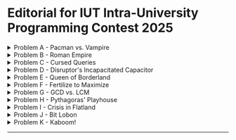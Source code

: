 # Editorial for IUT Intra-University Programming Contest 2025

<details>
<summary>Problem A - Pacman vs. Vampire</summary>

Problem Setter: [Irfanur Rahman Rafio](https://codeforces.com/profile/Rafio)  
Estimated Difficulty: 1500  
Tag(s): Graph

<details>
<summary> Hint 1</summary>

The vampires know Pacman's moves.

</details>

<details>
<summary> Hint 2</summary>

Pacman should exit as soon as possible.

</details>

<details>
<summary> Hint 3</summary>

Find a way to count how many vampires can bite Pacman.

</details>

<details>
<summary> Hint 4</summary>

This problem has a crazy edge case.

</details>

<details>
<summary> Hint 5</summary>

What is the role of walls in this problem?

</details>

<details>
<summary>Solution</summary>

Since the vampires know Pacman's initial location and all moves (thus, the full path), there is no point for Pacman in trying to evade them. So Pacman's optimal strategy is to exit the game as soon as possible.

Each vampire is independent and can bite Pacman at most once. To bite Pacman, a vampire needs to occupy the same cell as Pacman at some point before Pacman exits the game. Now, consider the set of possible meeting points: the food cell (the cell containing the food), Pacman's position just before the food, the one before that, and so on, up to Pacman's starting cell.

If a vampire can meet Pacman at an earlier cell, then by following the same moves as Pacman, it can also meet Pacman at the food cell. The contrapositive is also true: if a vampire cannot reach the food cell in time, then it cannot meet Pacman at any earlier cell either. Therefore, the question "Can a vampire meet Pacman before it exits?" is equivalent to the simpler question "Can a vampire reach the food cell in time?"

This observation reduces the problem to comparing distances. Since both Pacman and the vampires move one cell per turn, a vampire can bite Pacman if and only if its distance to the food cell is less than or equal to Pacman's distance to the food cell.

To check this efficiently, you can run a BFS from the food cell. This gives the distance from the food to every other cell in the grid. Let $dP = \text{distance from Pacman's starting cell to the food}$ and $dV_i = \text{distance from the starting cell of the } i\text{-th vampire to the food}$. The $i$-th vampire can successfully bite Pacman if and only if $dV_i \le dP$.

Finally, Pacman always gains $+500$ points for eating the food, and loses $10$ points for each vampire that manages to bite. Let the number of vampires that can bite Pacman be $B$. The optimal score is: $500 - 10B$.

The following is a compact formulation of the inference:  
Optimal Score $= 500 - 10 \times |\\{ \text{Vampires that can bite Pacman in an optimal play} \\} |$  
 $= 500 - 10 \times |\\{ \text{Vampires that can meet Pacman before he exits} \\} |$  
 $= 500 - 10 \times |\\{ \text{Vampires that can meet Pacman at the food cell} \\} |$  
 $= 500 - 10 \times |\\{ \text{Vampires that can reach the food cell before Pacman or on the same turn} \\} |$  
 $= 500 - 10 \times |\\{ i : dV_i \le dP \\} |$

---

However, this is an **evil problem**. Every statement written till now had a hidden assumption: Pacman can reach the food and exit the game.  
However, because of the walls, this may not be true. It is possible that Pacman and the food are in separate components. In that scenario, all the vampires that are in the same component as Pacman can bite Pacman as the game won't end untill $10^7$ turns. The optimal score will then be: $-10B$.  
To find $B$, you can run DFS/BFS from Pacman's initial cell and count how many vampires are in the same component.

Time Complexity = $\mathcal{O}(nm)$

<details>

<summary>Code</summary>

```cpp
#include <bits/stdc++.h>
using namespace std;

#define fastio ios_base::sync_with_stdio(0); cin.tie(0)
using LL = long long;
using PII = pair<int,int>;

LL inf = 1e7 + 5;



void addNode(int x, int y, int d, vector<string>& grid, vector<vector<int>>& dist, queue<PII>& q)
{
    if(x < 0) return;
    if(y < 0) return;

    int n = grid.size(), m = grid[0].size();
    if(x >= n) return;
    if(y >= m) return;

    if(grid[x][y] == '#') return;
    if(dist[x][y] <= d) return;

    q.push({x, y});
    dist[x][y] = d;
}

void bfs(vector<string>& grid, vector<vector<int>>& dist, int sx, int sy)
{
    queue<PII> q;
    addNode(sx, sy, 0, grid, dist, q);

    while(!q.empty())
    {
        auto [x, y] = q.front();
        q.pop();

        auto d = dist[x][y];

        addNode(x - 1, y, d + 1, grid, dist, q);
        addNode(x + 1, y, d + 1, grid, dist, q);
        addNode(x, y - 1, d + 1, grid, dist, q);
        addNode(x, y + 1, d + 1, grid, dist, q);
    }
}



void pre()
{
    fastio;


}

void solve(int tc)
{
    int i, j, n, m, v = 0;
    cin >> n >> m;

    vector<string> grid(n);
    vector<vector<int>> dist(n, vector<int>(m, inf));
    for(auto &row: grid) cin >> row;

    int px, py, fx, fy;
    for(i = 0; i < n; i++) for(j = 0; j < m; j++)
    {
        if(grid[i][j] == 'P') px = i, py = j;
        if(grid[i][j] == 'F') fx = i, fy = j;
    }

    bfs(grid, dist, fx, fy);

    if(dist[px][py] == inf)
    {
        for(i = 0; i < n; i++)
            for(j = 0; j < m; j++)
                dist[i][j] = inf;

        bfs(grid, dist, px, py);

        for(i = 0; i < n; i++)
            for(j = 0; j < m; j++)
                if(grid[i][j] == 'V' and dist[i][j] < inf)
                    v++;

        cout << -10 * v;
        return;
    }

    for(i = 0; i < n; i++)
        for(j = 0; j < m; j++)
            if(grid[i][j] == 'V' and dist[i][j] <= dist[px][py])
                v++;

    cout << 500 - 10 * v;
}

int main()
{
    pre();

    int tc, tt = 1;
    cin >> tt;

    for(tc = 1; tc <= tt; tc++)
    {
        // cout << "Case " << tc << ": ";
        solve(tc);
        cout << '\n';
    }

    return 0;
}
```

</details>
</details>
</details>

<details>
<summary>Problem B - Roman Empire</summary>

Problem Setter: [Abdullah Abrar](https://codeforces.com/profile/lelbaba)  
Estimated Difficulty: 900  
Tag(s): Implementation

<details>
<summary>Solution</summary>

To convert a number to a Roman numeral, you first need to understand the structure. The key is that Roman numerals, much like the natural number system, are based on **postional value**.  
If you take a number like $1248$, you think of it as $1000 + 200 + 40 + 8$. The Roman numeral system treats it the same way. The representation for $1000$ is M, for $200$ is CC, for $40$ is XL, and for $8$ is VIII. To get the final Roman numeral, you simply join these parts together: MCCXLVIII.

Each digit in a number corresponds to a specific Roman numeral substring. This substring for the digit depends just on its value and position. The final result is always the **concatenation** of these substrings, from the largest postional value to the smallest.

Interestingly, the **pattern** for forming the numeral for any digit from 1 to 9 is universal. It just uses a different set of symbols depending on the positional value. For any given position (ones, tens, hundreds), you can identify a "one" symbol (I, X, C), a "five" symbol (V, L, D), and the "next one" symbol (X, C, M).

You can process the input number one digit at a time, from left to right (thousands, then hundreds, and so on). The core of this process is a reusable function that can convert any single digit from 0-9 into its Roman numeral substring, given its postional value.

The logic for converting a single digit can be broken down into three distinct types of cases.

1. **The Subtractive Cases**: Digits 4 and 9 are special. They are formed by placing a "one" symbol to represent subtraction.

2. **The Additive Cases**: Digits 1, 2, and 3 are the simplest. They are formed by repeating the "one" symbol for that postional value one, two, or three times (e.g., III or XXX).

3. **The Additive Cases with Five**: Digits 5, 6, 7, and 8 all start with the "five" symbol. The number 5 is just the "five" symbol itself. For 6, 7, and 8, you start with the "five" symbol and then append the Roman numeral for the remainder (1, 2, or 3).

This algorithm can be cleanly implemented using recursion.

<details>
<summary>Code</summary>

```cpp
#include <bits/stdc++.h>
using namespace std;

#define fastio ios_base::sync_with_stdio(0); cin.tie(0)
using LL = long long;

string symbols[] = {"I", "V", "X", "L", "C", "D", "M", ""};

string getSymbol(int digit, int pos)
{
    string one = symbols[pos * 2], five = symbols[pos * 2 + 1];

    if(digit == 0) return "";
    if(digit == 9) return one + getSymbol(1, pos + 1);
    if(digit >= 5) return five + getSymbol(digit - 5, pos);
    if(digit == 4) return one + five;
    return one + getSymbol(digit - 1, pos);
}



void pre()
{
    fastio;


}

void solve(int tc)
{
    int n;
    cin >> n;

    cout << getSymbol(n / 1000, 3); n %= 1000;
    cout << getSymbol(n / 100, 2); n %= 100;
    cout << getSymbol(n / 10, 1); n %= 10;
    cout << getSymbol(n, 0);
}

int main()
{
    pre();

    int tc, tt = 1;
    cin >> tt;

    for(tc = 1; tc <= tt; tc++)
    {
        // cout << "Case " << tc << ": ";
        solve(tc);
        cout << '\n';
    }

    return 0;
}
```

</details>
</details>

<details>
<summary>Alternate Solution</summary>

A great alternative strategy for this problem is to use a precomputed **lookup table**. Instead of building the logic to figure out Roman numerals on the fly, you do the work ahead of time and store all the possible answers in a simple table. Since $n \le 1316$, you only need to work with at most $4$ digits.

With your lookup table ready, the algorithm to convert a number becomes very straightforward. You can write a simple loop that processes the input number from the highest place value down to the lowest.

The primary advantage of this method is its _simplicity_ and _reliability_. The program at runtime isn't 'thinking' about Roman numeral rules; it's just retrieving an answer that you've already prepared. Your runtime code becomes incredibly clean - just a loop and an array lookup. This makes your code far less prone to bugs compared to a recursive function or a complex series of if-else statements.

<details>
<summary>Code</summary>

```cpp
#include <bits/stdc++.h>
using namespace std;

#define fastio ios_base::sync_with_stdio(0); cin.tie(0)
using LL = long long;

string digit[4][10] = {
    {"", "I", "II", "III", "IV", "V", "VI", "VII", "VIII", "IX"},
    {"", "X", "XX", "XXX", "XL", "L", "LX", "LXX", "LXXX", "XC"},
    {"", "C", "CC", "CCC", "CD", "D", "DC", "DCC", "DCCC", "CM"},
    {"", "M", "MM", "MMM", "", "", "", "", "", ""}
};

int p10[4] = {1, 10, 100, 1000};



void pre()
{
    fastio;


}

void solve(int tc)
{
    int i, n, d;
    cin >> n;

    for(i = 3; i >= 0; i--)
    {
        d = (n / p10[i]) % 10;
        cout << digit[i][d];
    }
}

int main()
{
    pre();

    int tc, tt = 1;
    cin >> tt;

    for(tc = 1; tc <= tt; tc++)
    {
        // cout << "Case " << tc << ": ";
        solve(tc);
        cout << '\n';
    }

    return 0;
}
```

</details>
</details>

<details>
<summary>Bonus Problem</summary>

Try to solve the reverse problem. Given a roman numeral representation of a number, determine its value.

</details>
</details>

<details>
<summary>Problem C - Cursed Queries</summary>

Problem Setter: [Nayeem Hossain Ahad](https://codeforces.com/profile/flying_saucer)  
Estimated Difficulty: 1900  
Tag(s): Data Structures, Range Query, Number Theory

<details>
<summary>Hint 1</summary>

Try to relate it with gcd.

</details>
<details>
<summary>Hint 2</summary>

$m$ is fixed for any testcase.

</details>

<details>
<summary>Hint 3</summary>

Highest number of divisors of $m$ is $48$.

</details>

<details>
<summary>Solution</summary>

Let's try to determine for any value of $k$ which number $a$ will be `k-good`.

Formally, you can write $a$ will be `k-good` if  
$a + kx \equiv 0 \pmod{m}$ is unsolvable.

Rewriting the equation you get:  
$a + kx = my \quad , \quad (x, y \in \mathbb{Z}, \, x > 0, y > 0)$

$\Rightarrow my - kx = a$

---

**Case 1: When a is not divisible by gcd(m, k).**

Let,  
$g = \gcd(m, k), \quad m' = \frac{m}{g}, \quad k' = \frac{k}{g}$

$my - kx = a$

$\Rightarrow g m' y - g k' x = a$

This equation will be solvable for integer values of $x$ and $y$, only if $a$ is divisible by $g$.  

So if $a$ is not divisible by $g$, $a$ must be a `k-good` number.

---

**Case 2: When a is divisible by gcd(m, k).**

[Bézout's identity](https://proofwiki.org/wiki/B%C3%A9zout%27s_Identity) states that for any pair of integers $(p, q)$ there exists a pair of integers $(x, y)$ such that

$px + qy = \gcd(p, q)$

$\Rightarrow px - (-qy) = \gcd(p, q)$

$\Rightarrow px - qy = \gcd(p, q)$

You can add enough $pq$ to both $px$ and $qy$ to ensure that both $x$ and $y$ become positive without changing the right side of the equation.  
So the equation,

$px - qy = \gcd(p, q)$ is solvable for $(x > 0, y > 0)$.

Replacing $p, q$ with $m, k$:
$mx - ky = g \quad , \quad g = \gcd(m, k)$

Multiplying both sides by $\frac{a}{g}$ you get:
$mx' - ky' = a$

Since $\frac{a}{g}$ is an integer (as $a$ is divisible by $g$), this equation is solvable.  
So $a$ will not be a `k-good` number.

---

**Final Reduction**

For any number $a$ to be `k-good` it should **not** be divisible by $\gcd(m, k)$.  

So the problem is reduced to finding the number of integers in the range $[l, r]$ that are divisible by $\gcd(m, k)$.  

As $m$ is fixed for a testcase and $\gcd(m, k)$ will be a divisor of $m$,  
you can maintain a data structure (Segment Tree or Fenwick Tree) for each divisor of $m$.  

Let **nod(m)** denote the number of divisors of $m$.  
The number of divisors of $m$ will not exceed **48**.

- Data structure initialization takes $\mathcal{O}(\text{nod}(m) \cdot n \cdot \log n)$ time.
- Query 2 can be done in $\mathcal{O}(\log n)$ time.
- Query 1 can be done in $\mathcal{O}(\log n \cdot \text{nod}(m))$ time.

<details> 
<summary>Code</summary>

**Fenwick Tree Implementation**

```cpp
#include <bits/stdc++.h>
using namespace std;

#define PLL pair<long long, long long>
#define LL long long

#define faster {ios_base::sync_with_stdio(false);cin.tie(NULL);cout.tie(NULL);}

#define all(v) v.begin(), v.end()

class BIT{
    vector<int> bin;
    int N;
public:
    BIT(int N): N(N){
        bin = vector<int> (N + 1);
    }
    BIT() {}
    void update(int id, int val){
        for(; id <= N; id += id & -id)
            bin[id] += val;
    }
    int helper(int id){
        int sum = 0;
        for(; id > 0; id -= id & -id)
            sum += bin[id];
        return sum;
    }
    int query(int l, int r){
        return helper(r) - helper(l - 1);
    }
    ~BIT() {}
};

void solve(int tc) {
    int n, m; cin >> n >> m;
    vector<int> divisor, a(n);
    for(int i = 0; i < n; i++)
        cin >> a[i];

    for(int i = 1; i * i <= m; i++){
        if(m % i) continue;
        divisor.push_back(i);
        if(i != m / i) divisor.push_back(m / i);
    }
    sort(all(divisor));
    int s = divisor.size();
    vector<BIT> bit(s);
    for(int i = 0; i < s; i++){
        bit[i] = BIT(n);
    }
    for(int i = 0; i < s; i++){
        for(int j = 0; j < n; j++){
            if(a[j] % divisor[i] == 0) bit[i].update(j + 1, 1);
        }
    }
    int q; cin >> q;
    while(q--){
        int t; cin >> t;
        if(t == 1){
            int id, x; cin >> id >> x; id--;
            for(int i = 0; i < s; i++){
                if(a[id] % divisor[i] == 0) bit[i].update(id + 1, -1);
                if(x % divisor[i] == 0) bit[i].update(id + 1, 1);
            }
            a[id] = x;
        }else{
            int l, r, k; cin >> l >> r >> k;
            k = find(all(divisor), __gcd(m, k)) - divisor.begin();
            int ans = bit[k].query(l, r);
            cout << r - l + 1 - ans << '\n';
        }
    }
}

signed main() {
    faster
    int t = 1;
    cin >> t;
    for (int tc = 1; tc <= t; tc++) {
        solve(tc);
    }
    return 0;
}

```
**Segment Tree Implementation**

```cpp
#include <bits/stdc++.h>
#include <ext/pb_ds/assoc_container.hpp>
#include <ext/pb_ds/tree_policy.hpp>
 
using namespace std;
using namespace __gnu_pbds;
 
#define PLL pair<long long, long long>
#define LL long long
 
#define faster {ios_base::sync_with_stdio(false);cin.tie(NULL);cout.tie(NULL);}
#define ordered_set tree<int, null_type,less<int>, rb_tree_tag,tree_order_statistics_node_update>
#define all(v) v.begin(), v.end()
 
 
template <typename DT>
class segmentTree {
  DT *seg, I;
  int n;
  DT (*merge)(DT, DT);
 
  void build(int idx, int le, int ri, vector<DT> &v) {
    if (le == ri) {
      seg[idx] = v[le];
      return;
    }
    int mid = (le + ri) >> 1;
    build(2 * idx + 1, le, mid, v);
    build(2 * idx + 2, mid + 1, ri, v);
    seg[idx] = merge(seg[2 * idx + 1], seg[2 * idx + 2]);
  }
 
  void update(int idx, int le, int ri, int pos, DT val) {
    if (le == ri) {
      seg[idx] = val;
      return;
    }
    int mid = (le + ri) >> 1;
    if (pos <= mid)
      update(2 * idx + 1, le, mid, pos, val);
    else
      update(2 * idx + 2, mid + 1, ri, pos, val);
    seg[idx] = merge(seg[2 * idx + 1], seg[2 * idx + 2]);
  }
 
  DT query(int idx, int le, int ri, int l, int r) {
    if (l <= le && r >= ri) {
      return seg[idx];
    }
    if (r < le || l > ri) {
      return I;
    }
    int mid = (le + ri) >> 1;
    return merge(query(2 * idx + 1, le, mid, l, r), query(2 * idx + 2, mid + 1, ri, l, r));
  }
 
 public:
  segmentTree() {}
  segmentTree(vector<DT> &v, DT (*fptr)(DT, DT), DT I) {
    n = v.size();
    this->I = I;
    merge = fptr;
    seg = new DT[4 * n];
    build(0, 0, n - 1, v);
  }
  segmentTree(int n, DT (*fptr)(DT, DT), DT I) {
    this->n = n;
    this->I = I;
    merge = fptr;
    seg = new DT[4 * n];
    for(int i = 0; i < 4 * n; i++)
      seg[i] = I;
  }
  void update(int pos, DT val) { update(0, 0, n - 1, pos, val); }
  DT query(int l, int r) { return query(0, 0, n - 1, l, r); }
};
 
vector<int> fun(vector<int> a, vector<int> b){
    int m = a.size();
    vector<int> ret(m);
    for(int i = 0; i < m; i++){
        ret[i] = a[i] + b[i];
    }
    return ret;
}
 
void solve(int tc) {
    int n, m; cin >> n >> m;
    vector<int> divisor, a(n);
    for(int i = 0; i < n; i++)
        cin >> a[i];
 
    for(int i = 1; i * i <= m; i++){
        if(m % i) continue;
        divisor.push_back(i);
        if(i != m / i) divisor.push_back(m / i);
    }   
    sort(all(divisor));
    int s = divisor.size();
    vector<vector<int>> b(n, vector<int> (s));
    for(int i = 0; i < n; i++){
        for(int j = 0; j < s; j++){
            b[i][j] = (a[i] % divisor[j] == 0);
        }
    }
    segmentTree<vector<int>> seg(b, fun, vector<int> (s));
 
    int q; cin >> q;
    while(q--){
        int t; cin >> t;
        if(t == 1){
            int id, x; cin >> id >> x; id--;
            vector<int> val(s);
            for(int i = 0; i < s; i++){
                if(x % divisor[i] == 0) val[i] = 1;
            }
            seg.update(id, val);
        }else{
            int l, r, k; cin >> l >> r >> k; l--, r--;
            k = find(all(divisor), __gcd(m, k)) - divisor.begin();
            int ans = seg.query(l, r)[k];
            cout << r - l + 1 - ans << '\n';
        }
    }
}
 
signed main() {
    faster
    int t = 1;
    cin >> t;
    for (int tc = 1; tc <= t; tc++) {
        solve(tc);
    }
    return 0;
}

```

</details>
</details>

<details>
<summary>Alternate Solution</summary>

This problem can also be solved for higher values of $m \, (m \leq 10^9)$.

Instead of Segment Tree / Fenwick Tree, you can divide the whole array into square root blocks and maintain the information (how many numbers in this block are divisible by a certain divisor of $m$) for each block.

- Preprocessing takes $\mathcal{O}(\max(n \cdot \text{nod}(m), t \cdot \sqrt{m}))$ time.  
- Query 2 can be done in $\mathcal{O}(\sqrt{n})$ time.  
- Query 1 can be done in $\mathcal{O}(\text{nod}(m))$ time, which will not exceed **1344** for $(m \leq 10^9)$.

<details>
<summary>Code</summary>

```cpp
#include <bits/stdc++.h>
#include <ext/pb_ds/assoc_container.hpp>
#include <ext/pb_ds/tree_policy.hpp>

using namespace std;
using namespace __gnu_pbds;
using LL = long long;

#ifdef LEL
#include "dbg.h"
#else
#define dbg(...)
#endif

const int N = 1e5 + 5, M = 1350, B = 350; // B * B > N
int a[N], b[B][M], divisors[M], div_cnt;

void init(int m) {
    div_cnt = 0;
    for(LL i = 1; i * i <= m; i++) {
        if(m % i == 0) {
            divisors[div_cnt++] = i;
            if(i != m / i) divisors[div_cnt++] = m / i;
        }
    }
}

void update(int i, int x) {
    for(int d = 0; d < div_cnt; d++) {
        int last = (a[i] % divisors[d] != 0);
        int cur = (x % divisors[d] != 0);

        b[i / B][d] += cur - last;
    }
    a[i] = x;
}

int query(int l, int r, int k) {
    int rnk = 0;
    for(int d = 0; d < div_cnt; d++) {
        if(k == divisors[d]) rnk = d;
    }

    int ans = 0;
    for(int i = l; i <= r; i++) {
        if(i % B == 0 and i + B - 1 <= r) {
            ans += b[i / B][rnk];
            i += B - 1;
        } else {
            ans += (a[i] % k != 0);
        }
    }

    return ans;
}

int main() {
    cin.tie(0) -> sync_with_stdio(0);

    int T;
    cin >> T;
    while(T--) {
        int n, m;
        cin >> n >> m;

        init(m);
        for(int i = 0, x; i < n; i++) {
            cin >> x; a[i] = 0;
            update(i, x);
        }

        int q;
        cin >> q;

        while(q--) {
            int tp;
            cin >> tp;
            if(tp == 1) {
                int idx, x;
                cin >> idx >> x;
                update(idx - 1, x);
            } else {
                int l, r, k;
                cin >> l >> r >> k; k = __gcd(k, m);
                cout << query(l - 1, r - 1, k) << '\n';
            }
        }
        for(int i = 0; i <= n / 350; i++)
            for(int j = 0; j <= div_cnt; j++)
                b[i][j] = 0;
    }
}
```

</details> 
</details> 
</details>

<details>
<summary>Problem D - Disruptor's Incapacitated Capacitor</summary>

Problem Setter: [Syed Rifat Raiyan](https://codeforces.com/profile/Starscream-11813)  
Estimated Difficulty: 1400  
Tag(s): Geometry

<details>

<summary>Hint 1</summary>

All strings behave the same due to symmetry.

</details>

<details>
<summary>Hint 2</summary>

Use the formula for the chord length of circle and Pythagorean theorem in 3D.

</details>

<details>
<summary>Solution</summary>

The problem is essentially geometric. You are dealing with two circular plates of a capacitor, each with radius $r$, connected by several strings of equal length $L$.

Due to symmetry, all strings behave the same and you can focus on a single string. When the $+ve$ plate is rotated by an angle $\theta$, you need to compute the resulting distance $d$ between the plates. Each string connects two corresponding points on the edges of the two plates. Before rotation, the endpoints of a string align along the same radius. After rotating the $+ve$ plate by $\theta$, the two endpoints of a string on the two plates are no longer aligned but are separated by an angular difference of $\theta$.

![Figure-D](./images/Figure-D.png)

Consider the two attachment points on the edges after rotation. Both points lie on a circle of radius $r$ centered at the axis of rotation, but separated by angle $\theta$. Hence, the distance $x$ between these two points is the chord length of a circle which can be obtained by the cosine rule of triangles as follows,

$x = \sqrt{r^2 + r^2 - 2r^2 \cos\theta} = \sqrt{2r^2 (1 - \cos\theta)}$

Now, each string forms the hypotenuse of a right triangle whose legs are:

- the distance between the two points on the $+ve$ plate's edge, $x$, and
- the distance between the plates, $d$.

Thus, by Pythagoras' theorem, $L^2 = d^2 + x^2$.

Substituting $x^2 = 2r^2(1 - \cos\theta)$ gives,

$L^2 = d^2 + 2r^2(1 - \cos\theta)$

Rearranging for $d$, you get,

$d = \sqrt{L^2 - 2r^2(1 - \cos\theta)}$

This is the required distance between the plates.

Be careful with angle units. Most programming languages expect trigonometric functions to use radians, not degrees.

<details>
<summary>Code</summary>

```cpp
#include <bits/stdc++.h>
using namespace std;

#define SQR(a)                  ((a)*(a))
#define Godspeed                ios_base::sync_with_stdio(0);cin.tie(NULL)
#define urs(r...)               typename decay<decltype(r)>::type
#define REP(i,b)                for(urs(b) i=0;i<b;i++)
#define all(a)                  a.begin(),a.end()
#define Bye                     return 0
#define ll                      long long
#define LD                      long double
#define PI                      acos(-1.0)

int main()
{
    Godspeed;
    int Tests=1;
    cin>>Tests;
    while(Tests--)
    {
        ll r,L,theta;
        cin>>r>>L>>theta;
        LD theta_rad=theta*PI/180.0;
        LD res=sqrt(SQR(L)-(2.0*SQR(r)*(1.0-cos(theta_rad))));
        cout<<fixed<<setprecision(7)<<res<<endl;
    }
    Bye;
}
```

</details>
</details>

<details>
<summary>Alternate Solution</summary>

An easy way to think about this problem is with cylindrical coordinates (polar coordinates with z-axis). Set up the coordinate system to have the centers of the positive and negative plate in the points $(0, 0, 0)$ and $(0, 0, L)$ respectively.

Without loss of generality, let $A(r, 0, 0)$ and $B(r, 0, L)$ be two points connected by a string.  
After rotating the positive plate by $\theta$, $A$ will go to $A'(r, \theta, z)$.  
In cartesian coordinates, $A'$ will be $(r\cos\theta, r\sin\theta, z)$.  
The new distance between the plates is $d = L - z$.

Now, $A'B = AB$  
$\implies \sqrt{(r\cos\theta - r)^2 + r^2\sin^2\theta + (z - L)^2} = L$  
$\implies r^2\cos^2\theta + r^2 - 2r^2\cos\theta  + r^2\sin^2\theta + d^2 = L^2$  
$\implies 2r^2 - 2r^2\cos\theta  + d^2 = L^2$  
$\implies 2r^2(1 - \cos\theta)  + d^2 = L^2$  
$\therefore d = \sqrt{L^2 - 2r^2(1 - \cos\theta)}$

<details>
<summary>Code</summary>

```cpp
#include <bits/stdc++.h>
using namespace std;

#define fastio ios_base::sync_with_stdio(0); cin.tie(0)
using LL = long long;

long double PI = acosl(-1);



void pre()
{
    fastio;

    cout << fixed << setprecision(7);
}

void solve(int tc)
{
    int r, L, theta;
    cin >> r >> L >> theta;

    long double thetaRad = theta * PI / 180;
    long double d = sqrtl(1.0L * L * L - 2.0L * r * r * (1 - cosl(thetaRad)));
    cout << d;
}

int main()
{
    pre();

    int tc, tt = 1;
    cin >> tt;

    for(tc = 1; tc <= tt; tc++)
    {
        // cout << "Case " << tc << ": ";
        solve(tc);
        cout << '\n';
    }

    return 0;
}
```

</details>
</details>
</details>

<details>
<summary>Problem E - Queen of Borderland</summary>

Problem Setter: [Akib Haider](https://codeforces.com/profile/_akibhaider_)  
Estimated Difficulty: 1300  
Tag(s): Combinatorics, Math

<details>
<summary>Hint</summary>

Solve for each color separately.

</details>

<details>
<summary>Solution</summary>

You need to find the number of combinations where, for each color, an even number of bottles remain. Since the condition for one color does not affect any other, you can solve the problem independently for each color and then multiply the results at the end.

Let the number of bottles of the $i$-th color be $n_i$. In a valid combination, the number of bottles that remain must be even. The number of ways to choose an even number of bottles is: $\displaystyle\binom{n_i}{0} + \binom{n_i}{2} + \binom{n_i}{4} + ... + \binom{n_i}{m}$, where $m$ is the largest even number such that $m \le n_i$ (that is, $m = n_i$ if $n_i$ is even, and $m = n_i - 1$ if $n_i$ is odd).

Time Complexity Analysis:  
For counting the combinations of the $i$-th color, you need $\mathcal{O}(n_i)$ operations.  
So, for all colors, the total is $\mathcal{O}(n_1 + n_2 + ... + n_{26}) = \mathcal{O}(n)$.  
Thus, the overall time complexity for a single round is $\mathcal{O}(n)$.  
The precalculation of factorials and inverse factorials (modular inverses of factorials) can be considered $\mathcal{O}(1)$.

<details>
<summary>Code</summary>

```cpp
#include <bits/stdc++.h>
using namespace std;

#define fastio ios_base::sync_with_stdio(0); cin.tie(0)
using LL = long long;

const LL MOD = 1e9 + 7;
const int N = 2e6 + 5;
LL fct[N], inv[N], invFct[N];

void initFct()
{
    fct[0] = 1;
    for(int i = 1; i < N; i++) fct[i] = (fct[i - 1] * i) % MOD;
}

void initModInv()
{
    int i, m, r;

    inv[1] = 1;
    for(i = 2; i < N; i++)
    {
        m = MOD / i, r = MOD % i;

        inv[i] = -m * inv[r];

        inv[i] %= MOD, inv[i] += MOD, inv[i] %= MOD;
    }
}

void initInvFct()
{
    invFct[0] = 1;
    for(int i = 1; i < N; i++) invFct[i] = (invFct[i - 1] * inv[i]) % MOD;
}

LL nCr(int n, int r)
{
    return fct[n] * invFct[r] % MOD * invFct[n - r] % MOD;
}



void pre()
{
    fastio;

    initFct();
    initModInv();
    initInvFct();
}

void solve(int tc)
{
    int i, n;
    string s;
    cin >> n >> s;

    vector<int> freq(26);
    for(char c: s) freq[c - 'a']++;

    LL ans = 1, t;
    for(auto x: freq) if(x > 0)
    {
        t = 0;
        for(i = 0; i <= x; i += 2)
        {
            t += nCr(x, i);
            t %= MOD;
        }

        ans *= t;
        ans %= MOD;
    }

    cout << ans;
}

int main()
{
    pre();

    int tc, tt = 1;
    cin >> tt;

    for(tc = 1; tc <= tt; tc++)
    {
        // cout << "Case " << tc << ": ";
        solve(tc);
        cout << '\n';
    }

    return 0;
}
```

</details>
</details>

<details>
<summary>Alternate Solution</summary>
Let's try to break the process of choosing an even number of bottles out of $n$ into two steps $(n > 0)$:

1. Choose any combination from the first $(n - 1)$ bottles.
2. If the number of chosen bottles is even, then remove the last bottle; otherwise, keep it.

Step 1 can be done in $2^{n - 1}$ ways.  
Step 2 has exactly $1$ valid choice given Step 1.  
Therefore, the total number of ways is $2^{n - 1}$.

From combinatorics, this agrees with the identity:  
$\displaystyle\binom{n}{0} + \binom{n}{2} + \binom{n}{4} + ... + \binom{n}{m} = 2^{n - 1}$ for any $n > 0$ where $m$ is the largest even number such that $m \le n$.

For finding the value of $2^x$, you can use binary exponentiation, precalculate the powers of $2$ untill $10^6$, or even run a loop (since the sum of $n$ over all test cases is within $2 \times 10^6$).

The time complexity is $\mathcal{O}(n)$ because you have to build the frequency array.

<details>
<summary>Code</summary>

```cpp
#include <bits/stdc++.h>
using namespace std;

#define fastio ios_base::sync_with_stdio(0); cin.tie(0)
using LL = long long;

const LL MOD = 1e9 + 7;

LL binExp(LL a, LL p)
{
    if(p == 0) return 1;
    if(p % 2 == 1) return a * binExp(a, p - 1) % MOD;
    return binExp(a * a % MOD, p / 2);
}



void pre()
{
    fastio;


}

void solve(int tc)
{
    int i, n;
    string s;
    cin >> n >> s;

    vector<int> freq(26);
    for(char c: s) freq[c - 'a']++;

    LL ans = 1, t;
    for(auto x: freq) if(x > 0)
    {
        ans *= binExp(2, x - 1);
        ans %= MOD;
    }

    cout << ans;
}

int main()
{
    pre();

    int tc, tt = 1;
    cin >> tt;

    for(tc = 1; tc <= tt; tc++)
    {
        // cout << "Case " << tc << ": ";
        solve(tc);
        cout << '\n';
    }

    return 0;
}
```

</details>
</details>

<details>
<summary>Alternate Solution</summary>

Let $k$ be the number of colors with at least one bottle.  
$2^{n_1 - 1} \times 2^{n_2 - 1} \times ... \times 2^{n_k - 1}$ simplifies to $2^{n - k}$.

The time complexity is still $\mathcal{O}(n)$ because you have to count the value of $k$.

<details>
<summary>Code</summary>
#include <bits/stdc++.h>

```cpp
#include <bits/stdc++.h>
using namespace std;

#define fastio ios_base::sync_with_stdio(0); cin.tie(0)
using LL = long long;

const LL MOD = 1e9 + 7;
const int N = 1e6 + 5;
LL pow2[N];



void pre()
{
    fastio;

    pow2[0] = 1;
    for(int i = 1; i < N; i++) pow2[i] = 2 * pow2[i - 1] % MOD;
}

void solve(int tc)
{
    int i, n;
    string s;
    cin >> n >> s;

    vector<int> freq(26);
    for(char c: s) freq[c - 'a']++;

    int k = 0;
    for(auto x: freq) if(x > 0) k++;

    cout << pow2[n - k];
}

int main()
{
    pre();

    int tc, tt = 1;
    cin >> tt;

    for(tc = 1; tc <= tt; tc++)
    {
        // cout << "Case " << tc << ": ";
        solve(tc);
        cout << '\n';
    }

    return 0;
}
```

</details>
</details>

<details>
<summary>Trivia</summary>

This problem is directly inspired by [Problem E](https://toph.co/c/cseduic-battle-of-brains-2023) of [DU Battle of Brains 2023](https://toph.co/c/cseduic-battle-of-brains-2023) by [Yeamin Kaiser](https://codeforces.com/profile/_kaizer_).

</details>
</details>

<details>
<summary>Problem F - Fertilize to Maximize</summary>

Problem Setter: [Saom Bin Khaled](https://codeforces.com/profile/greenbinjack)  
Estimated Difficulty: 900  
Tag(s): Adhoc

<details>
<summary>Hint</summary>

Try planting one seed in a column and recalculate the beauty score.

</details>

<details>
<summary>Solution</summary>

**The score of a column does not change after planting new seeds.**

The beauty score of a column $i$ is initially defined as:  
$\displaystyle Score_i = \frac{1}{t_i - s_i + 1} $

When we plant a new seed in a column, both the number of healthy flowers $s_i$ and the total flowers $t_i$ increase by $1$. So, The new score becomes:  
$\displaystyle Score_i = \frac{1}{(t_i + 1) - (s_i + 1) + 1} = \frac{1}{t_i - s_i + 1} $  
which is **exactly the same** as the initial score for that column. Therefore, there is no gain in $Score_i$ for planting a new seed and the $M$ magical seeds are irrelevant. Formally, $Score_i$ remains **invariant** under the operation of planting seeds.

The answer is simply the average of the initial scores.

$\displaystyle \text{Final Score} = \frac{1}{n} \times \sum (\frac{1}{t_i - s_i + 1})$

<details>
<summary>Code</summary>

```cpp
#include <bits/stdc++.h>
using namespace std;

int main() {
    ios_base::sync_with_stdio(false);
    cin.tie(nullptr);

    int tests;
    cin >> tests;
    while (tests--) {
        int n, m;
        cin >> n >> m;
        vector<int> s(n), t(n);
        for (auto &x : s) cin >> x;
        for (auto &x : t) cin >> x;

        double ans = 0;
        for (int i = 0; i < n; i++) {
            ans += 1.0 / (t[i] - s[i] + 1);
        }

        cout << fixed << setprecision(6) << ans / n << '\n';
    }

    return 0;
}
```

</details>
</details>
</details>

<details>
<summary>Problem G - GCD vs. LCM</summary>

Problem Setter: [Zunaid Ul Alam](https://codeforces.com/profile/ThisWasUnplanned)  
Estimated Difficulty: 1700  
Tag(s): Constructive, Number Theory

<details>

<summary>Hint 1</summary>

Try to **build** an interesting array while minimizing the $LCM$.

</details>

<details>
<summary>Hint 2</summary>

Think about prime numbers.

</details>

<details>
<summary>Solution</summary>

A convenient way to check whether an interesting array of size $n$ can be constructed with $LCM \le l$, is to think in terms of the minimum possible $LCM$ achievable by such an array and then compare that value against $l$.

Let's define an interesting array of size $n$ to be _better_ than another interesting array of size $n$ if it has a smaller $LCM$. An array of size $n$ will be called _best_ if there exists no array of size $n$ better than it.

Thus, the problem reduces to identifying the best array of size $n$ and checking whether its $LCM$ is within the allowed bound $l$.

---

Let's analyze some properties of an interesting array:

- Both $GCD$ and $LCM$ are commutative functions. So, any permutation of an interesting array is interesting.
- For any integer $k > 1$, if $[ka_1, ka_2, \dots, ka_n]$ is interesting, $[a_1, a_2, \dots, a_n]$ must be interesting. Obviously, $\mathrm{lcm}(a_1, a_2, \dots, a_n) < \mathrm{lcm}(ka_1, ka_2, \dots, ka_n)$. So, the best array has a $GCD$ of 1.

Now, an array is interesting if and only if its $GCD$ increases whenever you remove any element from it.  
To find out when it happens, you need to understand what happens to the $GCD$ when you _remove_ one element from the array.  
An easy way to think about that is to analyze what happens when you _add_ an element to the array and then analyze what changes happen when you undo it, because you can't remove an element without adding it first.

Since $GCD$ is a non-increasing function under extension, when you add a new element to an array, the overall $GCD$ can either decrease or stay the same.  
When does it decrease? The $GCD$ decreases when the new element is not a multiple of the previous $GCD$. In other words, it "misses" at least one prime factor common to all previous elements.  
Reversing this logic, you can deduce that removing an element increases the $GCD$ if and only if the removed element is the unique one missing some prime factor that all the others share.

---

Following the established logic, we can conclude that if $[a_1, a_2, \dots, a_n]$ is interesting:

- There must exist at least one prime factor that belongs to all elements except $a_1$.
- There must exist at least one prime factor that belongs to all elements except $a_2$.
- $\dots$
- There must exist at least one prime factor that belongs to all elements except $a_n$.

This implies that the $LCM$ of an interesting array of size $n$ must contain at least $n$ distinct prime factors.

The **best array** can then be constructed as follows:

- The $LCM$ will have exactly $n$ prime factors: $\mathrm{lcm}(a_1, a_2, \dots, a_n) = p_1 p_2 \dots p_n$, where $p_1, p_2, \dots, p_n$ are the $n$ smallest prime numbers.
- Each element $a_i$ will contain all prime factors except $p_i$: $\displaystyle a_i = \frac{p_1 p_2 \dots p_n}{p_i}, \quad \forall i \in \\{1, 2, \dots, n\\}$

This array is interesting because:

- Removing $a_i$ reintroduces the missing prime factor $p_i$ into the $GCD$, so the $GCD$ strictly increases.
- Every element is therefore indispensable for maintaining the fragile condition $\gcd(a_1, a_2, \dots, a_n) = 1$.

---

The $16$-th prime number is $53$ and the product of the first $16$ prime numbers exceed $10^{18}$. So, the output will always be $-1$ for $n > 15$. For other cases, the best array can be constructed in linear time if the primes are predetermined using Sieve of Eratosthenes or by hand.

<details>
<summary>Code</summary>

```cpp
#include <bits/stdc++.h>
using namespace std;

#define fastio ios_base::sync_with_stdio(0); cin.tie(0)
using LL = long long;

const int N = 105;
LL spf[N];
vector<LL> Primes;
LL primeProduct[N];

void Sieve()
{
    int i, j;
    for(i = 0; i < N; i++) spf[i] = i;

    for(i = 2; i < N; i++) if(spf[i] == i)
    {
        Primes.push_back(i);

        for(j = i * i; j < N; j += i)
            if(spf[j] == j)
                spf[j] = i;
    }
}



void pre()
{
    fastio;

    Sieve();

    int i;
    primeProduct[0] = 1;
    for(i = 1; i <= Primes.size(); i++)
    {
        if(primeProduct[i - 1] == -1) primeProduct[i] = -1;
        else if(primeProduct[i - 1] > 2e18 / Primes[i - 1]) primeProduct[i] = -1;
        else primeProduct[i] = primeProduct[i - 1] * Primes[i - 1];
    }
}

void solve(int tc)
{
    int i, n;
    LL l, m;

    cin >> n >> l;

    if(n > Primes.size())
    {
        cout << -1;
        return;
    }

    m = primeProduct[n];

    if(m < 0 or m > l)
    {
        cout << -1;
        return;
    }

    for(i = 0; i < n; i++) cout << m / Primes[i] << ' ';
}

int main()
{
    pre();

    int tc, tt = 1;
    cin >> tt;

    for(tc = 1; tc <= tt; tc++)
    {
        // cout << "Case " << tc << ": ";
        solve(tc);
        cout << '\n';
    }

    return 0;
}
```

</details>
</details>
</details>

<details>
<summary>Problem H - Pythagoras' Playhouse</summary>

Problem Setter: [Irfanur Rahman Rafio](https://codeforces.com/profile/Rafio)  
Estimated Difficulty: 2000  
Tag(s): Geometry, Math

<details>
<summary>Hint 1</summary>

What is the longest side of a right triangle?

</details>

<details>
<summary>Hint 2</summary>

If $(a, b, c)$ is a Pythagorean triangle, $(ka, kb, kc)$ is also a Pythagorean triangle, for any positive integer $k$.

</details>

<details>
<summary>Hint 3</summary>

Analyze the parity of the three sides.

</details>

<details>
<summary>Solution</summary>

Let the side lengths of a right riangle be $(a, b, c)$ where $c$ is the length of the hypotenuse.

To fit this triangle inside a semicircle, you must first ensure that all three sides of the triangle can fit within the semicircle. The longest side of a right triangle is its hypotenuse, and the longest chord of a circle is its diameter. Therefore, the hypotenuse cannot be longer than the diameter of the semicircle.

Moreover, if you place the hypotenuse along the diameter, the triangle will always fit inside the semicircle. This follows from the fact that **"An angle inscribed in a semicircle is always a right angle"**.

Hence, the triangle will fit inside a semicircle of radius $r$ if and only if: $c \le d$, where $d = 2r$.

With this, the problem reduces to counting the number of triples $(a, b, c)$ of positive integers such that $a^2 + b^2 = c^2$ and $c \le d = 2r$.

---

Now, you have one equation and two unknowns. Since you do not have enough time to run a nested loop of $\mathcal{O}(d^2)$ time complexity, you need to _analyze the properties of Pythagorean triples_.

First of all, observe that: $a^2 + b^2 = c^2 => k^2a^2 + k^2b^2 = k^2c^2 => (ka)^2 + (kb)^2 = (kc)^2$.  
So, if $(a, b, c)$ is a Pythagorean triangle, $(ka, kb, kc)$ is also a Pythagorean triangle, for any positive integer $k$.

A Pythagorean triple $(a, b, c)$ where $\gcd(a, b, c) = 1$ is called a **primitive Pythagorean triple**.

If you can find such a primitive triple, then you can determine that there are $\displaystyle \lfloor \frac{d}{c} \rfloor$ different Pythagorean triangles that can fit inside the semicircle that are _similar_ to each other, where $d = 2r$ is the diameter. Therefore, the task is reduced to generating primitive Pythagorean triples efficiently.

---

Consider any primitive Pythagorean triple $(a, b, c)$.  
Suppose $\gcd(a, b) = g$. Then $a = a'g$ and $b = b'g$.  
Substituting, we get: $c^2 = g^2a'^2 + g^2b'^2 = g^2(a'^2 + b'^2)$.  
This means that $g$ must divide $c$.  
But if $g > 1$, then $\gcd(a, b, c) > 1$, contradicting primitiveness.

Hence, $\gcd(a, b) = 1$.  
Similarly, it can be shown that $\gcd(a, c) = 1$ and $\gcd(b, c) = 1$.  
This means that $(a, b, c)$ are pairwise coprime.

Since $(a, b, c)$ are pairwise coprime, two or more of them can't be even.  
However, all three of them can't be odd as the sum or the difference of two odd numbers have to be even.  
So, exactly one of $a$, $b$ and $c$ is even.

Now, $(2n + 1)^2 = 4n^2 + 4n + 1$, which is $1$ modulo $4$.  
So, if $a$ and $b$ are odd, $(a^2 + b^2)$ will be $2$ modulo $4$.  
But if $c$ is even, then $c^2$ must be divisible by $4$.  
So, if $(a, b, c)$ is a primitive Pythagorean triple, then $c$ cannot be even.

Without loss of generality, assume $a$ is odd and $b$ is even from here on.

---

Now, $c^2 = a^2 + b^2$  
 $=> c^2 - a^2 = b^2$  
 $=> (c + a)(c - a) = b^2$  
 $=> \displaystyle\frac{c + a}{b} = \frac{b}{c - a}$

Let $\displaystyle\frac{c + a}{b} = \frac{b}{c - a} = \frac{p}{q}$, where $p$ and $q$ are positive co-prime integers \[$p > q$ since $c + a > c > b$\].

So, $\displaystyle \frac{c}{b} + \frac{a}{b} = \frac{p}{q} \text{ and } \frac{c}{b} - \frac{a}{b} = \frac{q}{p}$

Solving the two equations, you'll get $\displaystyle \frac{c}{b} = \frac{p^2 + q^2}{2pq} \text{ and } \frac{a}{b} = \frac{p^2 - q^2}{2pq}$

Here, $p$ and $q$ are co-prime, so they can not both be even.  
If both $p$ and $q$ are odd, $p^2 + q^2$ is even.  
So, $c = \displaystyle \frac{b(p^2 + q^2)}{2pq}$ must be even.  
But $c$ must be odd.  
So, both $p$ and $q$ can't be odd.

Since $p$ and $q$ are co-prime and exactly one of them is odd, $p^2 - q^2 = (p + q)(p - q)$ and $2pq$ are co-prime.  
Since $a$ and $b$ are also co-prime, both the fractions $\displaystyle \frac{a}{b} \text{ and } \frac{p^2 - q^2}{2pq}$ are fully reduced.  
So, $a = p^2 - q^2$ and $b = 2pq$  
Similarly, $c = p^2 + q^2$

So, any primitive Pythagorean triple $(a, b, c)$ \[ $a$ is odd, $b$ is even, $c^2 = a^2 + b^2$ \] can be represented as $(a, b, c) = (p^2 - q^2, 2pq,  p^2 + q^2)$, where $p$ and $q$ are co-prime positive integers, $p > q$, and exactly one of them is even.

For any such $(p, q)$, it holds that $(p^2 - q^2)^2 + (2pq)^2 = (p^2 + q^2)^2$.  
This formula for generating primitive Pythagorean triples is known as **Euclid's formula**.

With this, the Pythagorean triples can be generated fast by looping over all possible valid $p$ and $q$.

---

Finally, to count all triples (a, b, c) that fit inside the semicircle, you need to:

1. Generate all primitive Pythagorean triples with $(a, b, c)$ \[ $a$ is odd, $b$ is even, $c^2 = a^2 + b^2$ \] where $c \le d$.
2. For each such triple $(a, b, c)$, count how many multiples $(ka, kb, kc)$ fit within $kc \le d$. This number is $\displaystyle \lfloor \frac{d}{c} \rfloor$.
3. Sum the number of multiples over all such triples.

**Time Complexity**:  
You need to generate primitive triples with $c \le d$.  
Since $c = p^2 + q^2$, it suffices to consider $p \le \sqrt{d}$.  
For each $p$, you iterate over possible $q < p \le \sqrt{d}$.  
So, the overall time complexity $= \mathcal{O}(\sqrt{d} \times \sqrt{d}) = \mathcal{O}(d) = \mathcal{O}(r)$

<details>
<summary>Code</summary>

```cpp
#include <bits/stdc++.h>
using namespace std;

#define fastio ios_base::sync_with_stdio(0); cin.tie(0)
using LL = long long;



void pre()
{
    fastio;


}

void solve(int tc)
{
    int r;
    cin >> r;

    int c, d = 2 * r, p, q, ans = 0;
    for(p = 2; p * p < d; p++)
    {
        for(q = 1; q < p; q++)
        {
            if(p % 2 == 1 && q % 2 == 1) continue;
            if(__gcd(p, q) > 1) continue;

            c = p * p + q * q;
            if(c > d) break;

            ans += d / c;
        }
    }

    cout << ans;
}

int main()
{
    pre();

    int tc, tt = 1;
    cin >> tt;

    for(tc = 1; tc <= tt; tc++)
    {
        // cout << "Case " << tc << ": ";
        solve(tc);
        cout << '\n';
    }

    return 0;
}
```

</details>
</details>

<details>
<summary>Trivia</summary>

The inspiration for this problem was drawn last year while I was rewatching one of my all-time favorite playlists [Goniter Ronge](https://youtube.com/playlist?list=PLC7AA1977C7D18DEF) by [Chamok Hasan](https://www.youtube.com/@ChamokHasan). Initially, I intended to use it in a national contest, but later I came to know that this was common knowledge. So I decided to use it in an intra-IUT contest, where it was less familiar.

</details>

<details>
<summary>Bonus Problem</summary>

Pythagoras has become even more picky and will now only play with right triangluar toys that have an **integer height**. Here, the height of a right triangle means the length of the perpendicular drawn from the right angle to the hypotenuse.

For example, in the following figure, the height of the triangle is $h$.

![triangleHeight](./images/triangleHeight.png)

Now count the number of toys that Pythagoras will buy.

</details>
</details>

<details>
<summary>Problem I - Crisis in Flatland</summary>

Problem Setter: [Abdullah Abrar](https://codeforces.com/profile/lelbaba)  
Estimated Difficulty: 1800  
Tag(s): DP

<details>
<summary>Hint 1</summary>
Model the grid as a graph.

</details>

<details>
<summary>Hint 2</summary>
Design the states to make the graph a DAG.

</details>

<details>
<summary>Hint 3</summary>
Carefully observe the constraints.

</details>

<details>
<summary>Solution</summary>

Model the grid as a graph. Each city is a node, and you can travel using either a train (horizontal) or a bus (vertical). Every move has two attributes: the boarding cost you pay at the starting city, and the time spent on the ride. The task is to go from the starting city to the destination within time $T$, while minimizing the total boarding cost.

A natural attempt is to use Dijkstra. You can define a state as $(x, y, remainingTime)$ where the value represents the minimum cost required to reach this state. Transitions are straightforward: from $(x, y, remainingTime)$, you can board a vehicle, pay its boarding cost, and move to another city in the same row or column, decreasing $remainingTime$ accordingly. Notice that this graph of states is a DAG, because every move decreases the $remainingTime$ and you can never go back to a larger $remainingTime$. That makes dynamic programming possible.

However, the time $T$ can be as large as $10^9$, and with up to $1000$ cells, you would need to handle up to $10^{12}$ states, which is not possible.

This is where you flip the perspective. Instead of using time as a state, try using cost as a state. Define $(x, y, remainingCost)$ as your DP state, with the value representing the minimum time required to reach the destination. Here the state space is much smaller, because the problem guarantees that the total sum of boarding costs in one test case is at most $10000$.  
Why does this work? First, this formulation is also a DAG: every time you board a new vehicle, $remainingCost$ decreases, so you cannot revisit a state with the same parameters. Second, there is a monotonic relationship between cost and time: if you are allowed to spend more boarding cost, the minimum achievable time can only improve (never get worse). That monotonicity is what allows you to later scan from maximum cost downwards and find the largest cost for which the required time is less than or equal to $T$.

**Summary of this DP**:  
State: $(x, y, remainingCost)$  
Target: Minimizing the time (the DP value returns minimum time to reach the destination)  
Number of possible states: about $1000 \times 10000 = 10^7$, which is feasible.

The transitions look simple on paper: from $(x, y, remainingCost)$, you pay $B_{rc}$, then move to any $(x, y2)$ in the same row or $(x2, y)$ in the same column, adding the travel time. But this creates a new problem: too many transitions!  
From one city you can jump to as many as $\mathcal{O}(n + m)$ neighbors, and doing this for every state would be too slow.

To reduce transitions, introduce one more dimension: the direction of current travel. Extend the state to $(x, y, remainingCost, dir)$, where $dir = 0$ means you are standing still, and $dir = 1/2/3/4$ means you are already moving down/up/right/left.

Now transitions become much cheaper:

If $dir = 0$, you can pay the boarding cost and start moving in any of the four directions.

If $dir \ne 0$, you have two options: stop and set $dir = 0$; or move one step further in the same direction, where each step costs $+1$ time, and for buses you also add the traffic jam of the intermediate city.

This step-by-step expansion avoids the explosion of transitions, while still preserving correctness.

**Final DP summary**:  
State: (x, y, remainingCost, dir)  
Target: Minimizing the time (DP value returns minimum time to reach the destination)  
Number of possible states: about $1000 * 10000 * 5 = 5 * 10^7$, which is still manageable.

The base case is $dp(rv, cv, anyCost, 0) = 0$. From there, you compute the DP values recursively or iteratively. Finally, scan the costs from high to low, and the first cost for which $dp(ru, cu, cost, 0) \le T$ is the answer. If no such cost exists, print $-1$.

<details>
<summary>Code</summary>

```cpp
#include <bits/stdc++.h>
#include <ext/pb_ds/assoc_container.hpp>
#include <ext/pb_ds/tree_policy.hpp>

using namespace std;
using namespace __gnu_pbds;
using LL = long long;

#ifdef LEL
#include "dbg.h"
#else
#define dbg(...)
#endif

template <typename T> using ordered_set = tree <T, null_type, less<T>, rb_tree_tag,tree_order_statistics_node_update>;
mt19937_64 rnd(chrono::steady_clock::now().time_since_epoch().count());

int n, m;
int r1, c1, r2, c2;

int enc(int r, int c) {
    return (r - 1) * m + (c - 1);
}

LL t[1003];
int cost[1003];
LL dp[10004][1003][5];

const LL INF = 1e9 + 7;

LL f(int cst, int r, int c, int dir) {
    if(r < 1 or r > n or c < 1 or c > m or cst < 0) return INF;
    if(r == r2 and c == c2 and dir == 0) return 0;

    int cell = enc(r, c);
    LL &ans = dp[cst][cell][dir];
    if(ans != -1) return dp[cst][cell][dir];

    ans = INF;

    if(!dir) {
        cst -= cost[cell];
        ans = min(ans, 1 + f(cst, r + 1, c, 1));
        ans = min(ans, 1 + f(cst, r - 1, c, 2));
        ans = min(ans, 1 + f(cst, r, c + 1, 3));
        ans = min(ans, 1 + f(cst, r, c - 1, 4));
    } else {
        ans = f(cst, r, c, 0);

        if(dir == 1)      ans = min(ans, 1 + t[cell] + f(cst, r + 1, c, 1));
        else if(dir == 2) ans = min(ans, 1 + t[cell] + f(cst, r - 1, c, 2));
        else if(dir == 3) ans = min(ans, 1 + f(cst, r, c + 1, 3));
        else if(dir == 4) ans = min(ans, 1 + f(cst, r, c - 1, 4));
    }

    return ans;
}

int main() {
    cin.tie(0) -> sync_with_stdio(0);

    int T;
    cin >> T;
    while(T--) {
        LL x;
        cin >> n >> m >> r1 >> c1 >> r2 >> c2 >> x;

        int max_cost = 0;

        for(int i = 1; i <= n; i++) {
            for(int j = 1; j <= m; j++) {
                int cell = enc(i, j);
                cin >> cost[cell];
                max_cost += cost[cell];
            }
        }

        for(int i = 1; i <= n; i++) {
            for(int j = 1; j <= m; j++) {
                int cell = enc(i, j);
                cin >> t[cell];
                for(int d: {0, 1, 2, 3, 4}) {
                    for(int cst = 0; cst <= max_cost; cst++) {
                        dp[cst][cell][d] = -1;
                    }
                }
            }
        }

        dp[0][enc(r2, c2)][0] = 0;

        int ans = -1;
        for(int cst = max_cost; cst >= 0; cst--) {
            if(f(cst, r1, c1, 0) <= x) ans = cst;
        }

        cout << ans << '\n';
    }
}
```

</details>
</details>
</details>

<details>
<summary>Problem J - Bit Lobon</summary>

Problem Setter: [Irfanur Rahman Rafio](https://codeforces.com/profile/Rafio)  
Estimated Difficulty: 1300  
Tag(s): Bitmasks

<details>
<summary>Hint 1</summary>

Work with binary representation of numbers.

</details>

<details>
<summary>Hint 2</summary>

Solve a few small examples on pen and paper.

</details>

<details>
<summary>Hint 3</summary>

What are the differences in the binary representation of $x$ and $(x + 1)$?

</details>

<details>
<summary>Hint 4</summary>

XOR is an invertible operation.

</details>

<details>
<summary>Solution</summary>

Since the range of $L$ and $R$ is very large, you can't simply loop over all the numbers in the range within the time constraints. So, you need to analyze the properties of bitwise operations to find an efficient solution.

---

The most crucial property of bitwise operations (AND, OR, XOR) is that they work on each bit position independently. The $0\text{th}$ bit of the result only depends on the $0\text{th}$ bits of the input numbers. The $1\text{st}$ bit of the result only depends on the $1\text{st}$ bits, and so on.

Formally, for any set of numbers, the result at bit position $i$ (where the $0\text{th}$ bit is the least significant bit, or **LSB**, to the right, and higher bits are to the left) depends only on the values at $i$-th bit across those numbers. This property allows us to break the problem down. Instead of calculating the entire result at once, you can calculate each bit of the result separately.

---

This significantly reduces the problem. The $i$-th bit of the result can be obtained from the $i$-th bits of the input numbers.

**Bitwise AND**: The result has a $1$ at $i$-th bit if **every** number in the set has a $1$ at $i$-th bit.  
**Bitwise OR**: The result has a $1$ at $i$-th bit if **at least one** number in the set has a $1$ at $i$-th bit.  
**Bitwise XOR**: The result has a $1$ at $i$-th bit if **an odd number** of numbers in the set have a $1$ at $i$-th bit.

Again, you can't loop over the $i$-th bit of all numbers.

---

Now, the numbers from $L$ to $R$ are consecutive, so their binary representations change following a predictable pattern. To go from $L$ to $R$, you need to go from $L$ to $L + 1$, then from $L + 1$ to $L + 2$, and all the way to $R$. So to analyze the pattern of going from $L$ to $R$, try to understand what happens to the binary representation when you go from $x$ to $x + 1$. Look at the following example:

$6 = 00110_2$  
$7 = 00111_2$  
$8 = 01000_2$  
$9 = 01001_2$  
$10 = 01010_2$  
$11 = 01011_2$  
$12 = 01100_2$  
$13 = 01101_2$  
$14 = 01110_2$

Notice that when you go from $x$ to $x + 1$:

- All trailing $1\text{s}$ 'flip' to $0\text{s}$.
- The rightmost $0$ flips to $1$.
- All bits to the left of this position remain unflipped.

This leads to the following observations:

- Going from $x$ to $x + 1$ always flip a **suffix** of bits.
- When the bit of a position goes from $0$ to $1$, it implies that all the bits to the right went from $1$ to $0$ and all bits to the left remained unflipped.
- When a bit of a position goes from $1$ to $0$, it implies there is some bit to the right that went from $0$ to $1$.
- When following a series like $L, L + 1, L + 2, \dots, R$, if a bit at a position goes from $1$ to $0$, there must be some bit to the left that went from $0$ to $1$. So, the leftmost 'flip' will be a $0$ to $1$ and all bits before that will remain unflipped.

---

While finding the bitwise AND of a set of numbers, if you know that the bit of a certain position flipped even once, that means not all bits of that position are $1$. So the result will have $0$ in that position.  
Similarly, for bitwise OR, one flip in a position ensures that not all bits of that position are $0$ (at least one bit is $1$). So the result is $1$.

$[x\ AND\ x = x]$ and $[x\ OR\ x = x]$. So, if the bits of some positions do not flip, then those bits will go directly to the result of bitwise AND and bitwise OR.

So, to find the result of the bitwise AND and bitwise OR, you need to know the positions where the bits flipped at least once and where the bits remained unflipped.  
The flipped bits will always be a suffix and in the leftmost position with at least one flip, $L$ will have a $0$ and $R$ will have a $1$.  
Search for that bit position by iterating from right to left. Since $2^{60} > 10^{18}$, you only need to search from position $60$ to position $0$.  
If the position with the leftmost flip is $i$, all bits from $0$ to $i$ have flipped and all bits to the right remained unflipped. So in the result, all bits from $0$ to $i$ will have $0$ in AND and $1$ in OR. Since all bits to the left are unflipped, they will be directly carried to the result.

---

For bitwise XOR, you need to find the number of $1\text{s}$ for each position and check whether they are even or odd. This is possible, but difficult. So try to find an easier solution by analyzing the properties of XOR.

One of the properties that sets XOR apart from AND and OR is that it is invertible. Since $x\ \oplus\ 0 = x$ and $x\ \oplus\ x = 0$, the inverse operation of XOR is XOR itself. This leads to the following observation:

Similar to the fact that $\displaystyle \sum_{i=L}^{R} i = \sum_{i=0}^{R} i - \sum_{i=0}^{L-1} i$,  
$\displaystyle \bigoplus_{i=L}^{R} i = \bigoplus_{i=0}^{R} i \oplus \bigoplus_{i=0}^{L-1} i$

---

Now, you just need to define a function that calculates $\displaystyle \bigoplus_{i=0}^{x} i$. Look at the following example:

$0 = 00000_2$  
$1 = 00001_2$  
$2 = 00010_2$  
$3 = 00011_2$  
$4 = 00100_2$  
$5 = 00101_2$  
$6 = 00110_2$  
$7 = 00111_2$  
$8 = 01000_2$

It is easy to observe that the $0\text{th}$ bit flips in every step, the $1\text{st}$ bit flips in every two step, the $2\text{nd}$ bit flips in every four steps, and in the same way, the $i$-th bit flips in every $2^i$ steps.

Now, $0\ \oplus\ 1\ \oplus\ 2\ \oplus\ 3 = 0$. So in every 'group' of 4 consecutive numbers, the XOR of the last two bits becomes $0$.

Since the $2\text{nd}$ bit flips in every four steps, in every group of four numbers, the $2\text{nd}$ bit and all bits to the right remain unflipped. Since the group has an even size and all the positions have unflipped bits, the XOR of those bits is $0$.

This means that to find the XOR from $0$ to $x$, you can simply discard all groups of $4$ and get the result from the last incomplete group, which is the last $(x + 1) \mod 4$ numbers. For example,

$\displaystyle \bigoplus_{i=0}^{6} i
= \left(\bigoplus_{i=0}^{3} i\right) \oplus 4 \oplus 5 \oplus 6
= 0 \oplus 4 \oplus 5 \oplus 6
= 7$

$\displaystyle \bigoplus_{i=0}^{117} i
= 116\ \oplus\ 117
= 1$

---

**Time Complexity Analysis**

For each test case,  
Time complexity for calculating bitwise AND $= \mathcal{O}(60)$.  
Time complexity for calculating bitwise OR $= \mathcal{O}(60)$.  
Time complexity for calculating bitwise XOR $= \mathcal{O}(4)$.  
Overall Time Complexity $= \mathcal{O}(1)$.

<details>
<summary>Code</summary>

```cpp
#include <bits/stdc++.h>
using namespace std;

#define fastio ios_base::sync_with_stdio(0); cin.tie(0)
using LL = long long;

LL bit(LL n, int i)
{
    return (n >> i) & 1;
}

LL rangeAND(LL l, LL r)
{
    LL ans = 0;

    int i;
    for(i = 60; i >= 0; i--)
    {
        if(bit(l, i) != bit(r, i)) break;
        ans += bit(l, i) << i;
    }

    return ans;
}

LL rangeOR(LL l, LL r)
{
    LL ans = 0;

    int i;
    for(i = 60; i >= 0; i--)
    {
        if(bit(l, i) != bit(r, i)) break;
        ans += bit(l, i) << i;
    }
    if(i >= 0) ans += (2LL << i) - 1;

    return ans;
}

LL rangeXOR(LL x)
{
    if(x % 4 == 1) return 1;
    if(x % 4 == 2) return x + 1;
    if(x % 4 == 3) return 0;
    return x;
}

LL rangeXOR(LL l, LL r)
{
    if(l == 0) return rangeXOR(r);
    return rangeXOR(r) ^ rangeXOR(l - 1);
}



void pre()
{
    fastio;


}

void solve(int tc)
{
    LL l, r;
    cin >> l >> r;

    cout << rangeAND(l, r) << ' ' << rangeOR(l, r) << ' ' << rangeXOR(l, r);
}

int main()
{
    pre();

    int tc, tt = 1;
    cin >> tt;

    for(tc = 1; tc <= tt; tc++)
    {
        // cout << "Case " << tc << ": ";
        solve(tc);
        cout << '\n';
    }

    return 0;
}
```

</details>
</details>

<details>
<summary>Trivia</summary>

For this problem, two versions were originally planned: an 'Easy Version' with XOR and a 'Hard Version' with OR. However, during a discussion with my roommate, he suggested that OR was easier and XOR was harder. Unable to settle the debate, all three operations (OR, AND, and XOR) were included in the same problem.

The name of the problem was taken from [Jubayer Nirjhor](https://codeforces.com/profile/Alpha_Q).

</details>
</details>

<details>
<summary>Problem K - Kaboom!</summary>

Problem Setter: [Safayet Hossain Masum](https://codeforces.com/profile/curly_braces)  
Estimated Difficulty: 1200  
Tag(s): Binary Search, Interactive

<details>
<summary>Hint 1</summary>
How can you solve the problem with 2000 experiments, instead of 20?

</details>

<details>
<summary>Hint 2</summary>
Use binary search.

</details>

<details>
<summary>Solution</summary>

If you didn't have to worry about the 20 experiment limit, you could follow this approach:

- Create a mixture of all chemicals from $1$ to $n$. This will definitely result in `"Kaboom"`.
- Then create a mixture of all chemicals from $1$ to $n - 1$.
- In this way, try $[1, n - 2], [1, n - 3], \dots,$ untill the result switches from `"Kaboom"` to `"Noboom"`.
- If the switch happens at position $i$, then the chemical $Y$ is in position $i + 1$ (assuming that it lies to the right of chemical $X$ without loss of generality).
- To find chemical $X$, try experimenting with $[1, n], [2, n], \dots,$ untill the result switches.

While this method is correct, it may consume too many queries. To improve efficiency and remain within the limit of 20 queries, you can use the monotonicity of the query responses.

When searching for $Y$, fixing the left endpoint at the start ensures that all right endpoints greater than or equal to its position produce `"Kaboom"`, while smaller ones yield `"Noboom"`. This allows binary search to be applied to identify the leftmost right endpoint that produces `"Kaboom"`. The same reasoning applies to finding $X$, but with the right endpoint fixed and the left endpoint varied.

Each binary search requires at most $\lceil \log_2 n \rceil$ queries, so the positions of both chemicals can be determined in no more than **20 queries**.

<details>
<summary>Code</summary>

```cpp
#include <bits/stdc++.h>
using namespace std;

#define fastio ios_base::sync_with_stdio(0); cin.tie(0)
using LL = long long;

string ask(int l, int r)
{
    int i;
    string str;

    cout << "? " << r - l + 1 << ' ';
    for(i = l; i <= r; i++) cout << i << ' ';
    cout << endl;

    cin >> str;
    return str;
}

void ans(int x, int y)
{
    cout << "! " << x << ' ' << y << endl;
}



void pre()
{
    fastio;


}

void solve(int tc)
{
    int x, y, n;
    cin >> n;

    int lo, hi, mid;

    lo = 1, hi = n;
    while(lo <= hi)
    {
        mid = (lo + hi) / 2;

        if(ask(1, mid) == "Kaboom") hi = mid - 1;
        else lo = mid + 1;
    }
    y = lo;

    lo = 1, hi = n;
    while(lo <= hi)
    {
        mid = (lo + hi) / 2;

        if(ask(mid, n) == "Kaboom") lo = mid + 1;
        else hi = mid - 1;
    }
    x = hi;

    ans(x, y);
}

int main()
{
    pre();

    int tc, tt = 1;
    // cin >> tt;

    for(tc = 1; tc <= tt; tc++)
    {
        // cout << "Case " << tc << ": ";
        solve(tc);
        // cout << '\n';
    }

    return 0;
}
```

</details>
</details>
</details>

---
